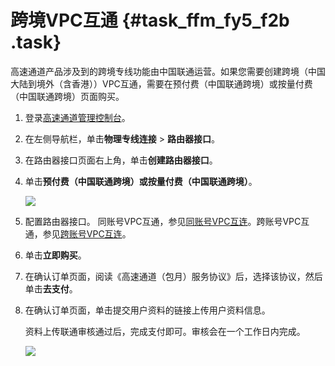 # 跨境VPC互通 {#task_ffm_fy5_f2b .task}

高速通道产品涉及到的跨境专线功能由中国联通运营。如果您需要创建跨境（中国大陆到境外（含香港））VPC互通，需要在预付费（中国联通跨境）或按量付费（中国联通跨境）页面购买。

1.  登录[高速通道管理控制台](https://vpc.console.aliyun.com/expressConnect#/connection/cn-beijing/list)。 
2.  在左侧导航栏，单击**物理专线连接** \> **路由器接口**。 
3.  在路由器接口页面右上角，单击**创建路由器接口**。 
4.  单击**预付费（中国联通跨境）**或**按量付费（中国联通跨境）**。 

    ![](http://static-aliyun-doc.oss-cn-hangzhou.aliyuncs.com/assets/img/15123/6487_zh-CN.png)

5.  配置路由器接口。 同账号VPC互通，参见[同账号VPC互连](cn.zh-CN/快速入门/同账号VPC互连.md#)。跨账号VPC互通，参见[跨账号VPC互连](cn.zh-CN/快速入门/跨账号VPC互连.md#)。
6.  单击**立即购买**。 
7.  在确认订单页面，阅读《高速通道（包月）服务协议》后，选择该协议，然后单击**去支付**。 
8.  在确认订单页面，单击提交用户资料的链接上传用户资料信息。 

    资料上传联通审核通过后，完成支付即可。审核会在一个工作日内完成。

    ![](http://static-aliyun-doc.oss-cn-hangzhou.aliyuncs.com/assets/img/15123/6499_zh-CN.png)


